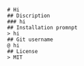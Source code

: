 
    # Hi
    ## Discription
    ### hi 
    ## Installation promnpt
    > hi 
    ## Git username
    @ hi
    ## License 
    > MIT
    